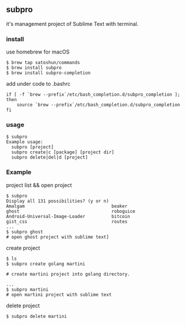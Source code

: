 ## subpro

it's management project of Sublime Text with terminal.

### install

use homebrew for macOS

```shell
$ brew tap satoshun/commands
$ brew install subpro
$ brew install subpro-completion
```

add under code to .bashrc

```shell
if [ -f `brew --prefix`/etc/bash_completion.d/subpro_completion ]; then
    source `brew --prefix`/etc/bash_completion.d/subpro_completion
fi
```

### usage

```shell
$ subpro
Example usage:
  subpro [project]
  subpro create|c [package] [project dir]
  subpro delete|del|d [project]
```

### Example

project list && open project

```shell
$ subpro
Display all 131 possibilities? (y or n)
Amalgam                                 beaker                                  ghost                                   roboguice
Android-Universal-Image-Loader          bitcoin                                 gist_css                                routes
...
$ subpro ghost
# open ghost project with sublime text]
```

create project

```shell
$ ls
$ subpro create golang martini

# create martini project into golang directory.

...
$ subpro martini
# open martini project with sublime text
```

delete project

```shell
$ subpro delete martini
```
